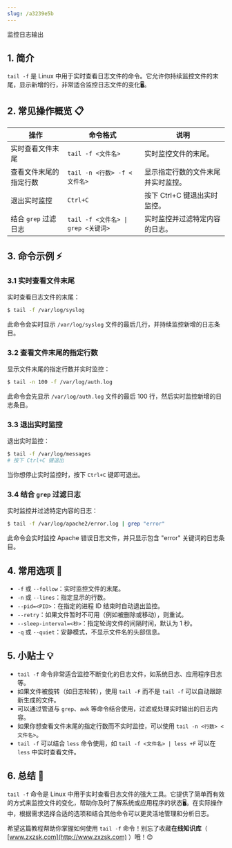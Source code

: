 ```yaml
---
slug: /a3239e5b
---
```

监控日志输出

## 1. 简介

`tail -f` 是 Linux 中用于实时查看日志文件的命令。它允许你持续监控文件的末尾，显示新增的行，非常适合监控日志文件的变化🖥️。

## 2. 常见操作概览 📋

| 操作                    | 命令格式                           | 说明                                 |
|-------------------------|-----------------------------------|--------------------------------------|
| 实时查看文件末尾        | `tail -f <文件名>`                 | 实时监控文件的末尾。                 |
| 查看文件末尾的指定行数  | `tail -n <行数> -f <文件名>`       | 显示指定行数的文件末尾并实时监控。   |
| 退出实时监控            | `Ctrl+C`                          | 按下 Ctrl+C 键退出实时监控。         |
| 结合 `grep` 过滤日志    | `tail -f <文件名> \| grep <关键词>`  | 实时监控并过滤特定内容的日志。       |

## 3. 命令示例 ⚡

### 3.1 实时查看文件末尾

实时查看日志文件的末尾：

```bash
$ tail -f /var/log/syslog
```

此命令会实时显示 `/var/log/syslog` 文件的最后几行，并持续监控新增的日志条目。

### 3.2 查看文件末尾的指定行数

显示文件末尾的指定行数并实时监控：

```bash
$ tail -n 100 -f /var/log/auth.log
```

此命令会先显示 `/var/log/auth.log` 文件的最后 100 行，然后实时监控新增的日志条目。

### 3.3 退出实时监控

退出实时监控：

```bash
$ tail -f /var/log/messages
# 按下 Ctrl+C 键退出
```

当你想停止实时监控时，按下 `Ctrl+C` 键即可退出。

### 3.4 结合 `grep` 过滤日志

实时监控并过滤特定内容的日志：

```bash
$ tail -f /var/log/apache2/error.log | grep "error"
```

此命令会实时监控 Apache 错误日志文件，并只显示包含 "error" 关键词的日志条目。

## 4. 常用选项 📝

- `-f` 或 `--follow`：实时监控文件的末尾。
- `-n` 或 `--lines`：指定显示的行数。
- `--pid=<PID>`：在指定的进程 ID 结束时自动退出监控。
- `--retry`：如果文件暂时不可用（例如被删除或移动），则重试。
- `--sleep-interval=<秒>`：指定轮询文件的间隔时间，默认为 1 秒。
- `-q` 或 `--quiet`：安静模式，不显示文件名的头部信息。

## 5. 小贴士 💡

- `tail -f` 命令非常适合监控不断变化的日志文件，如系统日志、应用程序日志等。
- 如果文件被旋转（如日志轮转），使用 `tail -F` 而不是 `tail -f` 可以自动跟踪新生成的文件。
- 可以通过管道与 `grep`、`awk` 等命令结合使用，过滤或处理实时输出的日志内容。
- 如果你想查看文件末尾的指定行数而不实时监控，可以使用 `tail -n <行数> <文件名>`。
- `tail -f` 可以结合 `less` 命令使用，如 `tail -f <文件名> | less +F` 可以在 `less` 中实时查看文件。

## 6. 总结 🎯

`tail -f` 命令是 Linux 中用于实时查看日志文件的强大工具。它提供了简单而有效的方式来监控文件的变化，帮助你及时了解系统或应用程序的状态🖥️。在实际操作中，根据需求选择合适的选项和结合其他命令可以更灵活地管理和分析日志。

希望这篇教程帮助你掌握如何使用 `tail -f` 命令！别忘了收藏**在线知识库**（ [www.zxzsk.com](http://www.zxzsk.com) ）哦！😊
